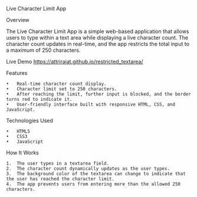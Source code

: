 Live Character Limit App

Overview

The Live Character Limit App is a simple web-based application that allows users to type within a text area while displaying a live character count. The character count updates in real-time, and the app restricts the total input to a maximum of 250 characters.

Live Demo
https://attrirajat.github.io/restricted_textarea/

Features

    •	Real-time character count display.
    •	Character limit set to 250 characters.
    •	After reaching the limit, further input is blocked, and the border turns red to indicate it.
    •	User-friendly interface built with responsive HTML, CSS, and JavaScript.

Technologies Used

    •	HTML5
    •	CSS3
    •	JavaScript

How It Works

    1.	The user types in a textarea field.
    2.	The character count dynamically updates as the user types.
    3.	The background color of the textarea can change to indicate that the user has reached the character limit.
    4.	The app prevents users from entering more than the allowed 250 characters.

